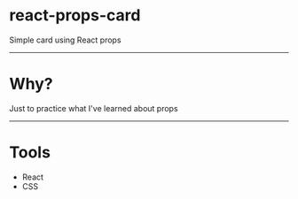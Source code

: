 # react-props-card
Simple card using React props

---

# Why?
Just to practice what I've learned about props

---

# Tools
- React
- CSS
